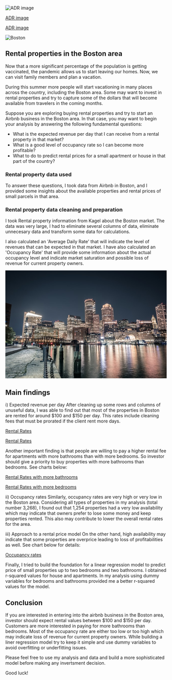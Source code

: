 ![ADR image](https://github.com/ppuentec/Rental-in-Boston.github.io/ADR.jpg)

[ADR image](https://github.com/ppuentec/Rental-in-Boston.github.io/ADR.jpg)

[ADR image](img/ADR.jpg)

![Boston](../https://github.com/ppuentec/Rental-in-Boston.github.io/blob/gh-pages/Boston3.jpg)

## Rental properties in the Boston area

Now that a more significant percentage of the population is getting vaccinated, the pandemic allows us to start leaving our homes. Now, we can visit family members and plan a vacation.

During this summer more people will start vacationing in many places across the country, including the Boston area. Some may want to invest in rental properties and try to capture some of the dollars that will become available from travelers in the coming months. 

Suppose you are exploring buying rental properties and try to start an Airbnb business in the Boston area. In that case, you may want to begin your analysis by answering the following fundamental questions:

- What is the expected revenue per day that I can receive from a rental property in that market?
- What is a good level of occupancy rate so I can become more profitable?
- What to do to predict rental prices for a small apartment or house in that part of the country?

### Rental property data used

To answer these questions, I took data from Airbnb in Boston, and I provided some insights about the available properties and rental prices of small parcels in that area.

### Rental property data cleaning and preparation 

I took Rental property information from Kagel about the Boston market. The data was very large, I had to eliminate several columns of data, eliminate unnecesary data and transform some data for calculations.

I also calculated an 'Average Daily Rate' that will indicate the level of revenues that can be expected in that market. I have also calculated an 'Occupancy Rate' that will provide some information about the actual occupancy level and indicate market saturation and possible loss of revenue for current property owners.

![Boston](https://github.com/ppuentec/Rental-in-Boston.github.io/blob/gh-pages/Boston3.jpg)

## Main findings

i) Expected revenue per day
After cleaning up some rows and columns of unuseful data, I was able to find out that most of the properties in Boston are rented for around $100 and $150 per day. This rates include cleaning fees that must be prorated if the client rent more days.

[Rental Rates](https://github.com/ppuentec/Rental-in-Boston.github.io/blob/gh-pages/Rental_Rates.jpg)

[Rental Rates](https://raw.githubusercontent.com/ppuentec/Rental-in-Boston.github.io/gh-pages/ADR.jpg)

Another important finding is that people are willing to pay a higher rental fee for apartments with more bathrooms than with more bedrooms. So investor should give a priority to buy properties with more bathrooms than bedrooms. See charts below:

[Rental Rates with more bathrooms](https://github.com/ppuentec/Rental-in-Boston.github.io/blob/gh-pages/RatesVSBathrooms.jpg)

[Rental Rates with more bedrooms](https://github.com/ppuentec/Rental-in-Boston.github.io/blob/gh-pages/RatesVSBedrooms.jpg)

ii) Occupancy rates
Similarly, occupancy rates are very high or very low in the Boston area. Considering all types of properties in my analysis (total number 3,268), I found out that 1,254 properties had a very low availability which may indicate that owners prefer to lose some money and keep properties rented. This also may contribute to lower the overall rental rates for the area.

iii) Approach to a rental price model
On the other hand, high availability may indicate that some properties are overprice leading to loss of profitabilities as well. See chart below for details:

[Occupancy rates](https://github.com/ppuentec/Rental-in-Boston.github.io/blob/gh-pages/Occupancy_rates.jpg)

Finally, I tried to build the foundation for a linear regression model to predict price of small properties up to two bedrooms and two bathrooms. I obtained r-squared values for house and apartments. In my analysis using dummy variables for bedrooms and bathrooms provided me a better r-squared values for the model. 

## Conclusion

If you are interested in entering into the airbnb business in the Boston area, investor should expect rental values between $100 and $150 per day. Customers are more interested in paying for more bathrooms than bedrooms. Most of the occupancy rate are either too low or too high which may indicate loss of revenue for current property owners. While building a liner regression model try to keep it simple and use dummy variables to avoid overfitting or underfitting issues.

Please feel free to use my analysis and data and build a more sophisticated model before making any invertsment decision.

Good luck!
